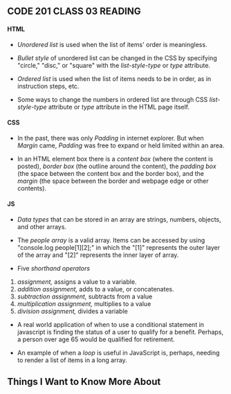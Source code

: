 ## **CODE 201 CLASS 03 READING**

#### **HTML**

* *Unordered list* is used when the list of items' order is meaningless.

* *Bullet style* of unordered list can be changed in the CSS by specifying "circle," "disc," or "square" with the *list-style-type* or *type* attribute.

* *Ordered list* is used when the list of items needs to be in order, as in instruction steps, etc.

* Some ways to change the numbers in ordered list are through CSS *list-style-type* attribute or *type* attribute in the HTML page itself.

#### **CSS**

* In the past, there was only *Padding* in internet explorer. But when *Margin* came, *Padding* was free to expand or held limited within an area.

* In an HTML element box there is a *content box* (where the content is posted), *border box* (the outline around the content), the *padding box* (the space between the content box and the border box), and the *margin* (the space between the border and webpage edge or other contents).

#### **JS**

* *Data types* that can be stored in an array are strings, numbers, objects, and other arrays.

* The *people array* is a valid array. Items can be accessed by using "console.log people[1][2];" in which the "[1]" represents the outer layer of the array and "[2]" represents the inner layer of array.

* Five *shorthand operators*
1. *assignment,* assigns a value to a variable.
2. *addition assignment,* adds to a value, or concatenates.
3. *subtraction assignment,* subtracts from a value
4. *multiplication assignment,* multiplies to a value
5. *division assignment,* divides a variable

* A real world application of when to use a conditional statement in javascript is finding the status of a user to qualify for a benefit. Perhaps, a person over age 65 would be qualified for retirement.

* An example of when a *loop* is useful in JavaScript is, perhaps, needing to render a list of items in a long array.



## **Things I Want to Know More About**
